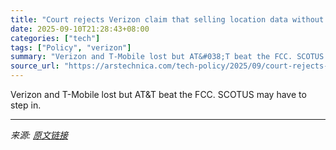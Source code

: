 ```yaml
---
title: "Court rejects Verizon claim that selling location data without consent is legal"
date: 2025-09-10T21:28:43+08:00
categories: ["tech"]
tags: ["Policy", "verizon"]
summary: "Verizon and T-Mobile lost but AT&#038;T beat the FCC. SCOTUS may have to step in."
source_url: "https://arstechnica.com/tech-policy/2025/09/court-rejects-verizon-claim-that-selling-location-data-without-consent-is-legal/"
---
```


Verizon and T-Mobile lost but AT&#038;T beat the FCC. SCOTUS may have to step in.

---

*来源: [原文链接](https://arstechnica.com/tech-policy/2025/09/court-rejects-verizon-claim-that-selling-location-data-without-consent-is-legal/)*
